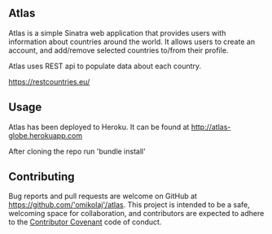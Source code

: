 ## Atlas
Atlas is a simple Sinatra web application that provides users with information about countries around the world.
It allows users to create an account, and add/remove selected countries to/from their profile.

Atlas uses REST api to populate data about each country.

https://restcountries.eu/

## Usage

Atlas has been deployed to Heroku. It can be found at http://atlas-globe.herokuapp.com

After cloning the repo run 'bundle install'

## Contributing

Bug reports and pull requests are welcome on GitHub at https://github.com/'omikolaj'/atlas. This project is intended to be a safe, welcoming space for collaboration, and contributors are expected to adhere to the [Contributor Covenant](http://contributor-covenant.org) code of conduct.

